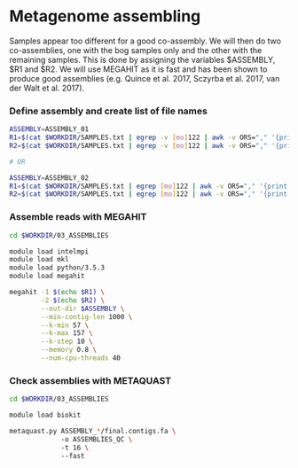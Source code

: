 # Metagenome assembling

Samples appear too different for a good co-assembly. We will then do two co-assemblies, one with the bog samples only and the other with the remaining samples. This is done by assigning the variables $ASSEMBLY, $R1 and $R2. We will use MEGAHIT as it is fast and has been shown to produce good assemblies (e.g. Quince et al. 2017, Sczyrba et al. 2017, van der Walt et al. 2017).

### Define assembly and create list of file names

```bash
ASSEMBLY=ASSEMBLY_01
R1=$(cat $WORKDIR/SAMPLES.txt | egrep -v [mo]122 | awk -v ORS="," '{print "../01_TRIMMED_DATA/" $0 "_R1_trimmed.fastq"}' | sed 's/,$/\n/')
R2=$(cat $WORKDIR/SAMPLES.txt | egrep -v [mo]122 | awk -v ORS="," '{print "../01_TRIMMED_DATA/" $0 "_R2_trimmed.fastq"}' | sed 's/,$/\n/')

# OR

ASSEMBLY=ASSEMBLY_02
R1=$(cat $WORKDIR/SAMPLES.txt | egrep [mo]122 | awk -v ORS="," '{print "../01_TRIMMED_DATA/" $0 "_R1_trimmed.fastq"}' | sed 's/,$/\n/')
R2=$(cat $WORKDIR/SAMPLES.txt | egrep [mo]122 | awk -v ORS="," '{print "../01_TRIMMED_DATA/" $0 "_R2_trimmed.fastq"}' | sed 's/,$/\n/')
```

### Assemble reads with MEGAHIT

```bash
cd $WORKDIR/03_ASSEMBLIES

module load intelmpi
module load mkl
module load python/3.5.3
module load megahit

megahit -1 $(echo $R1) \
        -2 $(echo $R2) \
        --out-dir $ASSEMBLY \
        --min-contig-len 1000 \
        --k-min 57 \
        --k-max 157 \
        --k-step 10 \
        --memory 0.8 \
        --num-cpu-threads 40
```

### Check assemblies with METAQUAST

```bash
cd $WORKDIR/03_ASSEMBLIES

module load biokit

metaquast.py ASSEMBLY_*/final.contigs.fa \  
             -o ASSEMBLIES_QC \  
             -t 16 \  
             --fast
```

